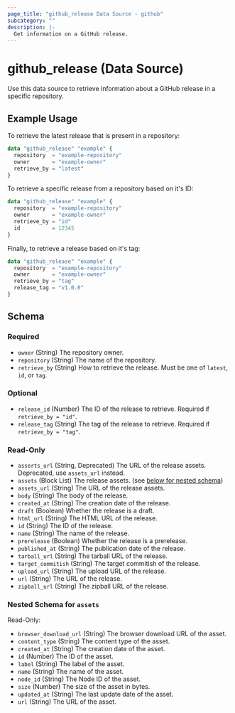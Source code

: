 ```yaml
---
page_title: "github_release Data Source - github"
subcategory: ""
description: |-
  Get information on a GitHub release.
---
```


# github_release (Data Source)

Use this data source to retrieve information about a GitHub release in a specific repository.

## Example Usage

To retrieve the latest release that is present in a repository:

```terraform
data "github_release" "example" {
  repository  = "example-repository"
  owner       = "example-owner"
  retrieve_by = "latest"
}
```

To retrieve a specific release from a repository based on it's ID:

```terraform
data "github_release" "example" {
  repository  = "example-repository"
  owner       = "example-owner"
  retrieve_by = "id"
  id          = 12345
}
```

Finally, to retrieve a release based on it's tag:

```terraform
data "github_release" "example" {
  repository  = "example-repository"
  owner       = "example-owner"
  retrieve_by = "tag"
  release_tag = "v1.0.0"
}
```

<!-- schema generated by tfplugindocs -->
## Schema

### Required

- `owner` (String) The repository owner.
- `repository` (String) The name of the repository.
- `retrieve_by` (String) How to retrieve the release. Must be one of `latest`, `id`, or `tag`.

### Optional

- `release_id` (Number) The ID of the release to retrieve. Required if `retrieve_by = "id"`.
- `release_tag` (String) The tag of the release to retrieve. Required if `retrieve_by = "tag"`.

### Read-Only

- `asserts_url` (String, Deprecated) The URL of the release assets. Deprecated, use `assets_url` instead.
- `assets` (Block List) The release assets. (see [below for nested schema](#nestedblock--assets))
- `assets_url` (String) The URL of the release assets.
- `body` (String) The body of the release.
- `created_at` (String) The creation date of the release.
- `draft` (Boolean) Whether the release is a draft.
- `html_url` (String) The HTML URL of the release.
- `id` (String) The ID of the release.
- `name` (String) The name of the release.
- `prerelease` (Boolean) Whether the release is a prerelease.
- `published_at` (String) The publication date of the release.
- `tarball_url` (String) The tarball URL of the release.
- `target_commitish` (String) The target commitish of the release.
- `upload_url` (String) The upload URL of the release.
- `url` (String) The URL of the release.
- `zipball_url` (String) The zipball URL of the release.

<a id="nestedblock--assets"></a>
### Nested Schema for `assets`

Read-Only:

- `browser_download_url` (String) The browser download URL of the asset.
- `content_type` (String) The content type of the asset.
- `created_at` (String) The creation date of the asset.
- `id` (Number) The ID of the asset.
- `label` (String) The label of the asset.
- `name` (String) The name of the asset.
- `node_id` (String) The Node ID of the asset.
- `size` (Number) The size of the asset in bytes.
- `updated_at` (String) The last update date of the asset.
- `url` (String) The URL of the asset.
